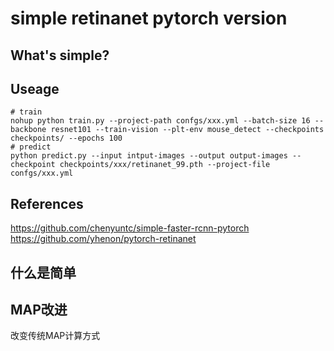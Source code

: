 # simple retinanet pytorch version

## What's simple?


## Useage
```
# train
nohup python train.py --project-path confgs/xxx.yml --batch-size 16 --backbone resnet101 --train-vision --plt-env mouse_detect --checkpoints checkpoints/ --epochs 100
# predict
python predict.py --input intput-images --output output-images --checkpoint checkpoints/xxx/retinanet_99.pth --project-file confgs/xxx.yml
```
## References
https://github.com/chenyuntc/simple-faster-rcnn-pytorch  
https://github.com/yhenon/pytorch-retinanet  

## 什么是简单

## MAP改进
改变传统MAP计算方式
